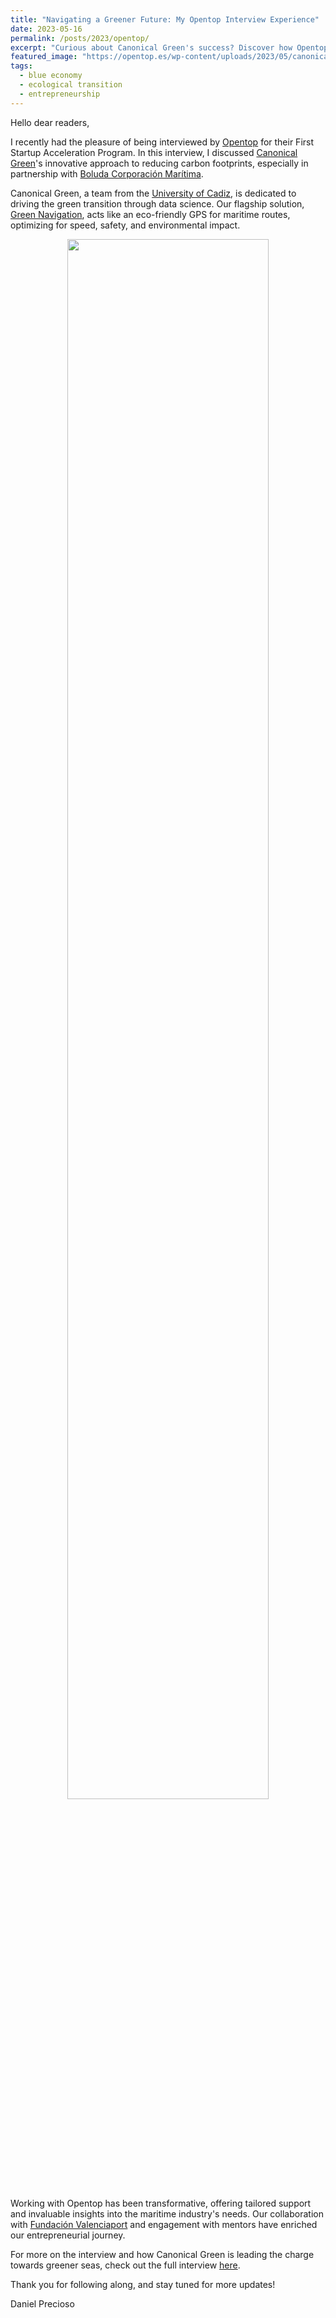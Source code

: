 ```yaml
---
title: "Navigating a Greener Future: My Opentop Interview Experience"
date: 2023-05-16
permalink: /posts/2023/opentop/
excerpt: "Curious about Canonical Green's success? Discover how Opentop's incubation programme shaped our journey to greener seas."
featured_image: "https://opentop.es/wp-content/uploads/2023/05/canonical-green-daniel-precioso-980x612.png"
tags:
  - blue economy
  - ecological transition
  - entrepreneurship
---
```


Hello dear readers,

I recently had the pleasure of being interviewed by [Opentop](https://opentop.es/) for their First Startup Acceleration Program. In this interview, I discussed [Canonical Green](http://canonicalgreen.com)'s innovative approach to reducing carbon footprints, especially in partnership with [Boluda Corporación Marítima](https://www.boluda.com.es/es/inicio/).

Canonical Green, a team from the [University of Cadiz](https://www.uca.es/), is dedicated to driving the green transition through data science. Our flagship solution, [Green Navigation](https://greenavigation.com/), acts like an eco-friendly GPS for maritime routes, optimizing for speed, safety, and environmental impact.

<p align="center"><img src="{{ page.featured_image }}" width="80%"/></p>

Working with Opentop has been transformative, offering tailored support and invaluable insights into the maritime industry's needs. Our collaboration with [Fundación Valenciaport](https://www.fundacion.valenciaport.com/) and engagement with mentors have enriched our entrepreneurial journey.

For more on the interview and how Canonical Green is leading the charge towards greener seas, check out the full interview [here](https://opentop.es/2023/05/16/canonical-green-low-risk-carbon-footprint-reduction/).

Thank you for following along, and stay tuned for more updates!

Daniel Precioso
